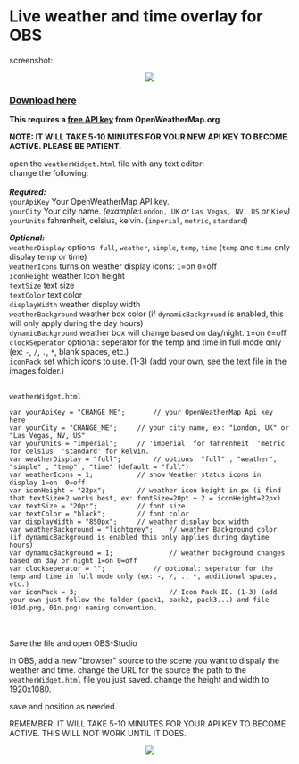 # Live weather and time overlay for OBS
screenshot:<br>
<center>
<img src="https://obsproject.com/forum/attachments/screen_shot-png.87338/"></center>

### <a href="https://github.com/ngholson/obs_weather_time_overlay/archive/refs/heads/main.zip">Download here</a> 

**This requires a <a href="https://home.openweathermap.org/users/sign_up">free API key</a> from OpenWeatherMap.org**

<B>NOTE: IT WILL TAKE 5-10 MINUTES FOR YOUR NEW API KEY TO BECOME ACTIVE. PLEASE BE PATIENT.</b>

open the ```weatherWidget.html``` file with any text editor:<br>
 change the following:<br><br>
 <b><i>Required:</b></i><br>
 ```yourApiKey``` Your OpenWeatherMap API key.<br>
 ```yourCity``` Your city name. <i>(example:</i>```London, UK``` <i>or</i> ```Las Vegas, NV, US``` <i>or</i> ```Kiev```<i>)</i><br>
 ```yourUnits``` fahrenheit, celsius, kelvin. (```imperial```, ```metric```, ```standard```)<br>
 
 <b><i>Optional:</b></i><br>
 ```weatherDisplay``` options: ```full```, ```weather```, ```simple```, ```temp```, ```time``` (```temp``` and ```time``` only display temp or time)<br>
 ```weatherIcons``` turns on weather display icons: ```1```=on ```0```=off<br>
 ```iconHeight``` weather Icon height<br>
 ```textSize``` text size<br>
 ```textColor``` text color<br>
 ```displayWidth``` weather display width<br>
 ```weatherBackground``` weather box color (if ```dynamicBackground``` is enabled, this will only apply during the day hours)<br>
 ```dynamicBackground``` weather box will change based on day/night. ```1```=on ```0```=off<br>
 ```clockSeperator``` optional: seperator for the temp and time in full mode only (ex: ```-```, ```/```, ```.```, ```*```, blank spaces, etc.)<br>
 ```iconPack``` set which icons to use. (1-3) (add your own, see the text file in the images folder.)<br>
 <br>
```
weatherWidget.html

var yourApiKey = "CHANGE_ME";		// your OpenWeatherMap Api key here
var yourCity = "CHANGE_ME";		// your city name, ex: "London, UK" or "Las Vegas, NV, US" 
var yourUnits = "imperial";		// 'imperial' for fahrenheit  'metric' for celsius  'standard' for kelvin.
var weatherDisplay = "full";		// options: "full" , "weather", "simple" , "temp" , "time" (default = "full")
var weatherIcons = 1;			// show Weather status icons in display 1=on  0=off
var iconHeight = "22px";		// weather icon height in px (i find that textSize+2 works best, ex: fontSize=20pt + 2 = iconHeight=22px)
var textSize = "20pt";			// font size
var textColor = "black";		// font color
var displayWidth = "850px";		// weather display box width
var weatherBackground = "lightgrey";    // weather Background color  (if dynamicBackground is enabled this only applies during daytime hours)
var dynamicBackground = 1;              // weather background changes based on day or night 1=on 0=off
var clockseperator = "";	        // optional: seperator for the temp and time in full mode only (ex: -, /, ., *, additional spaces, etc.)
var iconPack = 3;                       // Icon Pack ID. (1-3) (add your own just follow the folder (pack1, pack2, pack3...) and file (01d.png, 01n.png) naming convention.  

```
<br><br>
Save the file and open OBS-Studio

in OBS, add a new "browser" source to the scene you want to dispaly the weather and time. 
change the URL for the source the path to the ```weatherWidget.html``` file you just saved.
change the height and width to 1920x1080.

save and position as needed.

REMEMBER: IT WILL TAKE 5-10 MINUTES FOR YOUR API KEY TO BECOME ACTIVE. THIS WILL NOT WORK UNTIL IT DOES.
<center>
<img src="https://obsproject.com/forum/attachments/screen_shot-png.87338/">
</center>
